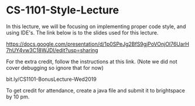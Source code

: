 # CS-1101-Style-Lecture

In this lecture, we will be focusing on implementing proper code style, and using IDE's. The link below is to the slides used for this lecture.

https://docs.google.com/presentation/d/1p0SPeJg2BfS9gjPoVOnjOl76UarH7hUY4vw3C18WJDI/edit?usp=sharing

For the extra credit, follow the instructions at this link. (Note we did not cover debugging so ignore that for now)

bit.ly/CS1101-BonusLecture-Wed2019

To get credit for attendance, create a java file and submit it to brightspace by 10 pm.
